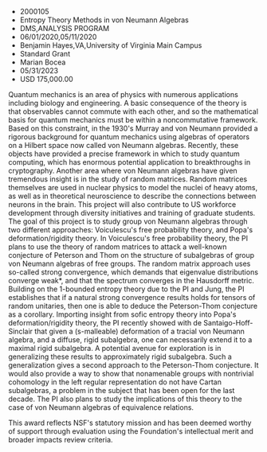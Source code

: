 
* 2000105
* Entropy Theory Methods in von Neumann Algebras
* DMS,ANALYSIS PROGRAM
* 06/01/2020,05/11/2020
* Benjamin Hayes,VA,University of Virginia Main Campus
* Standard Grant
* Marian Bocea
* 05/31/2023
* USD 175,000.00

Quantum mechanics is an area of physics with numerous applications including
biology and engineering. A basic consequence of the theory is that observables
cannot commute with each other, and so the mathematical basis for quantum
mechanics must be within a noncommutative framework. Based on this constraint,
in the 1930's Murray and von Neumann provided a rigorous background for quantum
mechanics using algebras of operators on a Hilbert space now called von Neumann
algebras. Recently, these objects have provided a precise framework in which to
study quantum computing, which has enormous potential application to
breakthroughs in cryptography. Another area where von Neumann algebras have
given tremendous insight is in the study of random matrices. Random matrices
themselves are used in nuclear physics to model the nuclei of heavy atoms, as
well as in theoretical neuroscience to describe the connections between neurons
in the brain. This project will also contribute to US workforce development
through diversity initiatives and training of graduate students. The goal of
this project is to study group von Neumann algebras through two different
approaches: Voiculescu's free probability theory, and Popa's
deformation/rigidity theory. In Voiculescu's free probability theory, the PI
plans to use the theory of random matrices to attack a well-known conjecture of
Peterson and Thom on the structure of subalgebras of group von Neumann algebras
of free groups. The random matrix approach uses so-called strong convergence,
which demands that eigenvalue distributions converge weak*, and that the
spectrum converges in the Hausdorff metric. Building on the 1-bounded entropy
theory due to the PI and Jung, the PI establishes that if a natural strong
convergence results holds for tensors of random unitaries, then one is able to
deduce the Peterson-Thom conjecture as a corollary. Importing insight from sofic
entropy theory into Popa's deformation/rigidity theory, the PI recently showed
with de Santaigo-Hoff-Sinclair that given a (s-malleable) deformation of a
tracial von Neumann algebra, and a diffuse, rigid subalgebra, one can
necessarily extend it to a maximal rigid subalgebra. A potential avenue for
exploration is in generalizing these results to approximately rigid subalgebra.
Such a generalization gives a second approach to the Peterson-Thom conjecture.
It would also provide a way to show that nonamenable groups with nontrivial
cohomology in the left regular representation do not have Cartan subalgebras, a
problem in the subject that has been open for the last decade. The PI also plans
to study the implications of this theory to the case of von Neumann algebras of
equivalence relations.

This award reflects NSF's statutory mission and has been deemed worthy of
support through evaluation using the Foundation's intellectual merit and broader
impacts review criteria.
